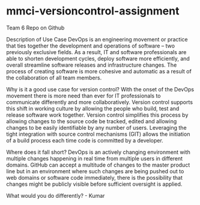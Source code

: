 # mmci-versioncontrol-assignment
Team 6 Repo on Github

Description of Use Case
DevOps is an engineering movement or practice that ties together the development and operations of software – two previously exclusive fields. As a result, IT and software professionals are able to shorten development cycles, deploy software more efficiently, and overall streamline software releases and infrastructure changes. The process of creating software is more cohesive and automatic as a result of the collaboration of all team members. 

Why is it a good use case for version control?
With the onset of the DevOps movement there is more need than ever for IT professionals to communicate differently and more collaboratively.  Version control supports this shift in working culture by allowing the people who build, test and release software work together.  Version control simplifies this process by allowing changes to the source code be tracked, edited and allowing changes to be easily identifiable by any number of users.  Leveraging the tight integration with source control mechanisms (GIT) allows the initiation of a build process each time code is committed by a developer.  

Where does it fall short?
DevOps is an actively changing environment with multiple changes happening in real time from multiple users in different domains.  GitHub can accept a multitude of changes to the master product line but in an environment where such changes are being pushed out to web domains or software code immediately, there is the possibility that changes might be publicly visible before sufficient oversight is applied.  

What would you do differently? - Kumar
